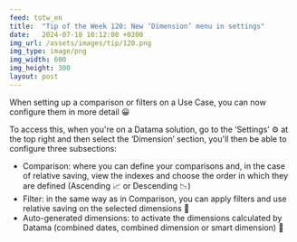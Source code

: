 ```yaml
---
feed: totw_en
title:  "Tip of the Week 120: New ‘Dimension’ menu in settings"
date:   2024-07-18 10:12:00 +0200
img_url: /assets/images/tip/120.png
img_type: image/png
img_width: 600
img_height: 300
layout: post
---
```


When setting up a comparison or filters on a Use Case, you can now configure them in more detail 😀  

To access this, when you're on a Datama solution, go to the ‘Settings’ ⚙️ at the top right and then select the ‘Dimension’ section, you'll then be able to configure three subsections:
  * Comparison: where you can define your comparisons and, in the case of relative saving, view the indexes and choose the order in which they are defined (Ascending 📈 or Descending 📉)
  * Filter: in the same way as in Comparison, you can apply filters and use relative saving on the selected dimensions 🎯
  * Auto-generated dimensions: to activate the dimensions calculated by Datama (combined dates, combined dimension or smart dimension) 🧮
